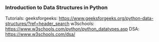 ### Introduction to Data Structures in Python

Tutorials:
geeksforgeeks: https://www.geeksforgeeks.org/python-data-structures/?ref=header_search
w3schools: https://www.w3schools.com/python/python_datatypes.asp
      DSA: https://www.w3schools.com/dsa/

